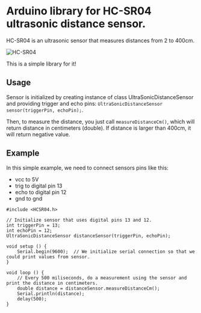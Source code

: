 # Arduino library for HC-SR04 ultrasonic distance sensor.

HC-SR04 is an ultrasonic sensor that measures distances from 2 to 400cm.

![HC-SR04](/hcsr04.jpg)

This is a simple library for it!

## Usage
Sensor is initialized by creating instance of class UltraSonicDistanceSensor and providing trigger and echo pins:
`UltraSonicDistanceSensor sensor(triggerPin, echoPin);`.

Then, to measure the distance, you just call `measureDistanceCm()`, which will return distance in centimeters (double). If distance is larger than 400cm, it will return negative value.


## Example

In this simple example, we need to connect sensors pins like this:

- vcc to 5V
- trig to digital pin 13
- echo to digital pin 12
- gnd to gnd

```
#include <HCSR04.h>

// Initialize sensor that uses digital pins 13 and 12.
int triggerPin = 13;
int echoPin = 12;
UltraSonicDistanceSensor distanceSensor(triggerPin, echoPin);

void setup () {
    Serial.begin(9600);  // We initialize serial connection so that we could print values from sensor.
}

void loop () {
    // Every 500 miliseconds, do a measurement using the sensor and print the distance in centimeters.
    double distance = distanceSensor.measureDistanceCm();
    Serial.println(distance);
    delay(500);
}
```
